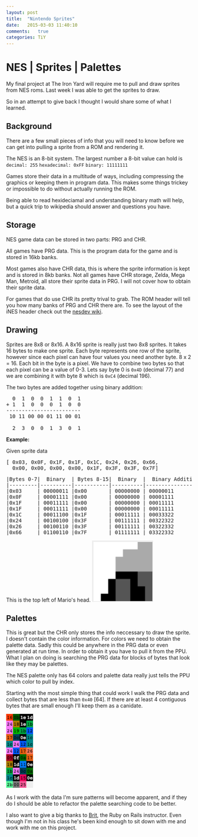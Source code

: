 ```yaml
---
layout: post
title:  "Nintendo Sprites"
date:   2015-03-03 11:40:10
comments:   true
categories: TiY
---
```

# NES | Sprites | Palettes

My final project at The Iron Yard will require me to pull and draw sprites from NES roms.
Last week I was able to get the sprites to draw.

So in an attempt to give back I thought I would share some of what I learned.

## Background

There are a few small pieces of info that you will need to know before we can get into pulling a sprite from a ROM and rendering it.

The NES is an 8-bit system.  The largest number a 8-bit value can hold is ```decimal: 255``` ```hexadecimal: 0xFF``` ```binary: 11111111```

Games store their data in a multitude of ways, including compressing the graphics or keeping them in program data.  This makes some things trickey or impossible to do without actually running the ROM.

Being able to read hexideciamal and understanding binary math will help, but a quick trip to wikipedia should answer and questions you have.


## Storage
NES game data can be stored in two parts: PRG and CHR.

All games have PRG data.  This is the program data for the game and is stored in 16kb banks.

Most games also have CHR data, this is where the sprite information is kept and is stored in 8kb banks.
Not all games have CHR storage, Zelda, Mega Man, Metroid, all store their sprite data in PRG.  I will not cover how to obtain their sprite data.

For games that do use CHR its pretty trival to grab.
The ROM header will tell you how many banks of PRG and CHR there are.  To see the layout of the iNES header check out the [nesdev wiki](http://wiki.nesdev.com/w/index.php/INES).


## Drawing

Sprites are 8x8 or 8x16.  A 8x16 sprite is really just two 8x8 sprites.
It takes 16 bytes to make one sprite.  Each byte represents one row of the sprite, however since each pixel can have four values you need another byte.  8 x 2 = 16.
Each bit in the byte is a pixel.  We have to combine two bytes so that each pixel can be a value of 0-3.
Lets say byte 0 is ```0x4D``` (decimal 77) and we are combining it with byte 8 which is ```0xC4``` (decimal 196).


The two bytes are added together using binary addition:
<pre>
  0  1  0  0  1  1  0  1
+ 1  1  0  0  0  1  0  0
------------------------
 10 11 00 00 01 11 00 01

  2  3  0  0  1  3  0  1
</pre>

**Example:**

Given sprite data

<pre>
[ 0x03, 0x0F, 0x1F, 0x1F, 0x1C, 0x24, 0x26, 0x66,
  0x00, 0x00, 0x00, 0x00, 0x1F, 0x3F, 0x3F, 0x7F]
</pre>


<pre>
|Bytes 0-7|  Binary  | Bytes 8-15|  Binary  |  Binary Addition  |
|---------|----------|-----------|----------|-------------------|
|0x03     | 00000011 |0x00       | 00000000 | 00000011          |
|0x0F     | 00001111 |0x00       | 00000000 | 00001111          |
|0x1F     | 00011111 |0x00       | 00000000 | 00011111          |
|0x1F     | 00011111 |0x00       | 00000000 | 00011111          |
|0x1C     | 00011100 |0x1F       | 00011111 | 00033322          |
|0x24     | 00100100 |0x3F       | 00111111 | 00322322          |
|0x26     | 00100110 |0x3F       | 00111111 | 00322332          |
|0x66     | 01100110 |0x7F       | 01111111 | 03322332          |
</pre>

This is the top left of Mario's head.
![mario-head](/assets/mario-head-top-left.png)

## Palettes

This is great but the CHR only stores the info neccessary to draw the sprite.  I doesn't contain the color information.
For colors we need to obtain the palette data.  Sadly this could be anywhere in the PRG data or even generated at run time.  In order to obtain it you have to pull it from the PPU.  What I plan on doing is searching the PRG data for blocks of bytes that look like they may be palettes.

The NES palette only has 64 colors and palette data really just tells the PPU which color to pull by index.

Starting with the most simple thing that could work I walk the PRG data and collect bytes that are less than ```0x40``` [64].  If there are at least 4 contiguous bytes that are small enough I'll keep them as a canidate.


![mario-palette](/assets/mario-palette.png)


As I work with the data I'm sure patterns will become apparent, and if they do I should be able to refactor the palette searching code to be better.







I also want to give a big thanks to [Brit](https://github.com/redline6561), the Ruby on Rails instructor.  Even though I'm not in his class he's been kind enough to sit down with me and work with me on this project.
